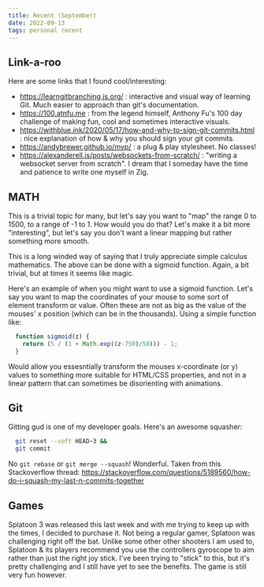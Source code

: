 ```yaml
---
title: Recent (September)
date: 2022-09-13
tags: personal recent
---
```


## Link-a-roo
Here are some links that I found cool/interesting:

- https://learngitbranching.js.org/ : interactive and 
  visual way of learning Git. Much easier to approach than 
  git's documentation.
- https://100.atnfu.me : from the legend himself, Anthony Fu's 
  100 day challenge of making fun, cool and sometimes interactive 
  visuals.
- https://withblue.ink/2020/05/17/how-and-why-to-sign-git-commits.html : nice explanation of how & why you should sign your git commits.
- https://andybrewer.github.io/mvp/ : a plug & play stylesheet. No classes!
- https://alexanderell.is/posts/websockets-from-scratch/ : "writing a websocket server from scratch". I dream that I someday have the time and patience to write one myself in Zig.

## MATH

This is a trivial topic for many, but let's say you want to "map" 
the range 0 to 1500, to a range of -1 to 1. How would you do that?
Let's make it a bit more "interesting", but let's say you don't want 
a linear mapping but rather something more smooth. 

This is a long winded way of saying that I truly appreciate 
simple calculus mathematics. The above can be done with a sigmoid 
function. Again, a bit trivial, but at times it seems like magic.

Here's an example of when you might want to use a sigmoid function.
Let's say you want to map the coordinates of your mouse to some sort
of element transform or value. Often these are not as big as the 
value of the mouses' x position (which can be in the thousands). 
Using a simple function like:

```javascript
  function sigmoid(z) {
    return (5 / (1 + Math.exp((z-750)/50))) - 1;
  }
```

Would allow you essesntially transform the mouses x-coordinate (or y)
values to something more suitable for HTML/CSS properties, and not
in a linear pattern that can sometimes be disorienting with 
animations.

## Git

Gitting gud is one of my developer goals. Here's an awesome squasher:

```bash
  git reset --soft HEAD~3 &&
  git commit
```

No `git rebase` or `git merge --squash`! Wonderful. Taken from this Stackoverflow thread: https://stackoverflow.com/questions/5189560/how-do-i-squash-my-last-n-commits-together

## Games

Splatoon 3 was released this last week and with me trying to keep 
up with the times, I decided to purchase it. Not being a regular 
gamer, Splatoon was challenging right off the bat. Unlike some other 
other shooters I am used to, Splatoon & its players recommend you 
use the controllers gyroscope to aim rather than just the right joy 
stick. I've been trying to "stick" to this, but it's pretty challenging 
and I still have yet to see the benefits. The game is still very fun
however.
